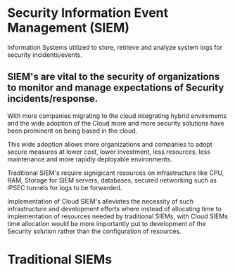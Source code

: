 <h1>Security Information Event Management (SIEM)</h1>
<p>Information Systems utilized to store, retrieve and analyze system logs for security incidents/events.</p>
<h2>SIEM's are vital to the security of organizations to monitor and manage expectations of Security incidents/response.</h2>
<p>With more companies migrating to the cloud integrating hybrid envirements and the wide adoption of the Cloud more and more security solutions have been prominent on being based in the cloud.</p>
<p>This wide adoption allows more organizations and companies to adopt secure measures at lower cost, lower investment, less resources, less maintenance and more rapidly deployable environments.</p>
<p>Traditional SIEM's require signigicant resources on infrastructure like CPU, RAM, Storage for SIEM servers, databases, secured networking such as IPSEC tunnels for logs to be forwarded.</p>
<p>Implementation of Cloud SIEM's alleviates the necessity of such infrastructure and development efforts where instead of allocating time to implementation of resources needed by traditional SIEMs, with Cloud SIEMs time allocation would be more importantly put to development of the Security solution rather than the configuration of resources.</p>
<h1>Traditional SIEMs</h1>
